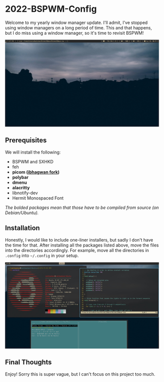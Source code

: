 # 2022-BSPWM-Config

Welcome to my yearly window manager update. I'll admit, I've stopped using window managers on a long period of time. This and that happens, but I do miss using a window manager, so it's time to revisit BSPWM!

![My Desktop](imgs/main.jpg)

## Prerequisites

We will install the following:

- BSPWM and SXHKD
- feh
- **picom ([ibhagwan fork](https://github.com/ibhagwan/picom))**
- **polybar**
- **dmenu**
- **alacritty**
- libnotify-dev
- Hermit Monospaced Font

*The bolded packages mean that those have to be compiled from source (on Debian/Ubuntu).*

## Installation

Honestly, I would like to include one-liner installers, but sadly I don't have the time for that. After installing all the packages listed above, move the files into the directories accordingly. For example, move all the directories in `.config` into `~/.config` in your setup.

![Doing some activities](imgs/activities.jpg)

## Final Thoughts

Enjoy! Sorry this is super vague, but I can't focus on this project too much.

